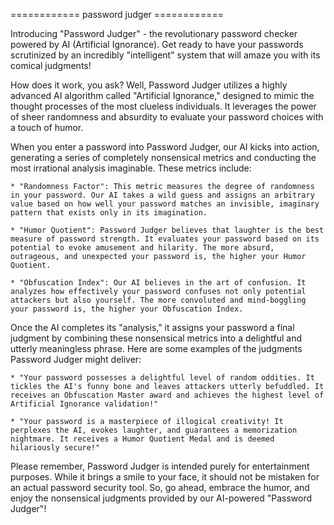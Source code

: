 ============ password judger ============ 

Introducing "Password Judger" - the revolutionary password checker powered by AI (Artificial Ignorance). Get ready to have your passwords scrutinized by an incredibly "intelligent" system that will amaze you with its comical judgments!

How does it work, you ask? Well, Password Judger utilizes a highly advanced AI algorithm called "Artificial Ignorance," designed to mimic the thought processes of the most clueless individuals. It leverages the power of sheer randomness and absurdity to evaluate your password choices with a touch of humor.

When you enter a password into Password Judger, our AI kicks into action, generating a series of completely nonsensical metrics and conducting the most irrational analysis imaginable. These metrics include:

    * "Randomness Factor": This metric measures the degree of randomness in your password. Our AI takes a wild guess and assigns an arbitrary value based on how well your password matches an invisible, imaginary pattern that exists only in its imagination.
    
    * "Humor Quotient": Password Judger believes that laughter is the best measure of password strength. It evaluates your password based on its potential to evoke amusement and hilarity. The more absurd, outrageous, and unexpected your password is, the higher your Humor Quotient.
    
    * "Obfuscation Index": Our AI believes in the art of confusion. It analyzes how effectively your password confuses not only potential attackers but also yourself. The more convoluted and mind-boggling your password is, the higher your Obfuscation Index.

Once the AI completes its "analysis," it assigns your password a final judgment by combining these nonsensical metrics into a delightful and utterly meaningless phrase. Here are some examples of the judgments Password Judger might deliver:

    * "Your password possesses a delightful level of random oddities. It tickles the AI's funny bone and leaves attackers utterly befuddled. It receives an Obfuscation Master award and achieves the highest level of Artificial Ignorance validation!"
    
    * "Your password is a masterpiece of illogical creativity! It perplexes the AI, evokes laughter, and guarantees a memorization nightmare. It receives a Humor Quotient Medal and is deemed hilariously secure!"

Please remember, Password Judger is intended purely for entertainment purposes. While it brings a smile to your face, it should not be mistaken for an actual password security tool. So, go ahead, embrace the humor, and enjoy the nonsensical judgments provided by our AI-powered "Password Judger"!
